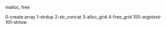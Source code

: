 malloc, free

0-create array
1-strdup
2-str_concat
3-alloc_grid
4-free_grid
100-argstostr
101-strtow
